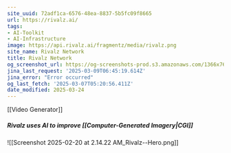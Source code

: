 ```yaml
---
site_uuid: 72adf1ca-6576-48ea-8837-5b5fc09f8665
url: https://rivalz.ai/
tags:
- AI-Toolkit
- AI-Infrastructure
image: https://api.rivalz.ai/fragmentz/media/rivalz.png
site_name: Rivalz Network
title: Rivalz Network
og_screenshot_url: https://og-screenshots-prod.s3.amazonaws.com/1366x768/80/false/ce29c2865eb481cd859533e131b161d05f1d37bdab4fdab1fbebca2944b8c3f3.jpeg
jina_last_request: '2025-03-09T06:45:19.614Z'
jina_error: "Error occurred"
og_last_fetch: '2025-03-07T05:20:56.411Z'
date_modified: 2025-03-24
---
```



[[Video Generator]]
##### Rivalz uses AI to improve [[Computer-Generated Imagery|CGI]]
![[Screenshot 2025-02-20 at 2.14.22 AM_Rivalz--Hero.png]]
